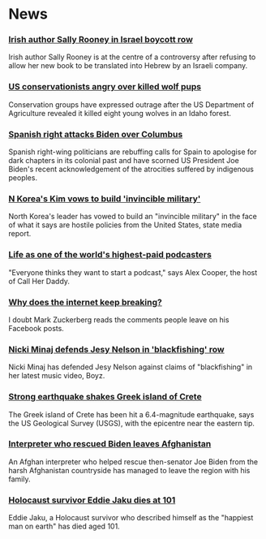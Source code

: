 # News
### [Irish author Sally Rooney in Israel boycott row](https://www.bbc.com/news/entertainment-arts-58886915)
Irish author Sally Rooney is at the centre of a controversy after refusing to allow her new book to be translated into Hebrew by an Israeli company.
### [US conservationists angry over killed wolf pups](https://www.bbc.com/news/world-us-canada-58887928)
Conservation groups have expressed outrage after the US Department of Agriculture revealed it killed eight young wolves in an Idaho forest.
### [Spanish right attacks Biden over Columbus](https://www.bbc.com/news/world-europe-58882832)
Spanish right-wing politicians are rebuffing calls for Spain to apologise for dark chapters in its colonial past and have scorned US President Joe Biden's recent acknowledgement of the atrocities suffered by indigenous peoples.
### [N Korea's Kim vows to build 'invincible military'](https://www.bbc.com/news/world-asia-58880207)
North Korea's leader has vowed to build an "invincible military" in the face of what it says are hostile policies from the United States, state media report. 
### [Life as one of the world's highest-paid podcasters](https://www.bbc.com/news/newsbeat-58719364)
"Everyone thinks they want to start a podcast," says Alex Cooper, the host of Call Her Daddy.
### [Why does the internet keep breaking?](https://www.bbc.com/news/business-58873472)
I doubt Mark Zuckerberg reads the comments people leave on his Facebook posts.
### [Nicki Minaj defends Jesy Nelson in 'blackfishing' row](https://www.bbc.com/news/newsbeat-58882822)
Nicki Minaj has defended Jesy Nelson against claims of "blackfishing" in her latest music video, Boyz.
### [Strong earthquake shakes Greek island of Crete](https://www.bbc.com/news/world-europe-58881667)
The Greek island of Crete has been hit a 6.4-magnitude earthquake, says the US Geological Survey (USGS), with the epicentre near the eastern tip.
### [Interpreter who rescued Biden leaves Afghanistan](https://www.bbc.com/news/world-us-canada-58879441)
An Afghan interpreter who helped rescue then-senator Joe Biden from the harsh Afghanistan countryside has managed to leave the region with his family.
### [Holocaust survivor Eddie Jaku dies at 101](https://www.bbc.com/news/world-australia-58883318)
Eddie Jaku, a Holocaust survivor who described himself as the "happiest man on earth" has died aged 101.
